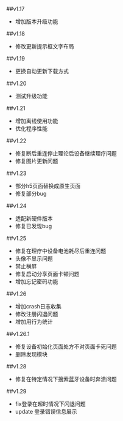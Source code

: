 ##v1.17
- 增加版本升级功能

##v1.18
- 修改更新提示框文字布局

##v1.19
- 更换自动更新下载方式

##v1.20
- 测试升级功能

##v1.21
- 增加离线使用功能
- 优化程序性能

##v1.22
- 修复断后重连停止理论后设备继续理疗问题
- 修复图片更新问题

##v1.23
- 部分h5页面替换成原生页面
- 修复部分bug

##v1.24
- 适配新硬件版本
- 修复已发现bug

##v1.25
- 修复在理疗中设备电池耗尽后重连问题
- 头像不显示问题
- 禁止横屏
- 修复启动分享页面卡顿问题
- 增加忘记密码功能

##v1.26
- 增加crash日志收集
- 修改注册闪退问题
- 增加用行为统计

##v1.26.1
- 修复设备初始化页面处方不对页面卡死问题
- 删除发现模块

##v1.28
- 修复在特定情况下搜索蓝牙设备时奔溃问题

##v1.29
- fix登录在超时情况下闪退问题
- update 登录错误信息展示